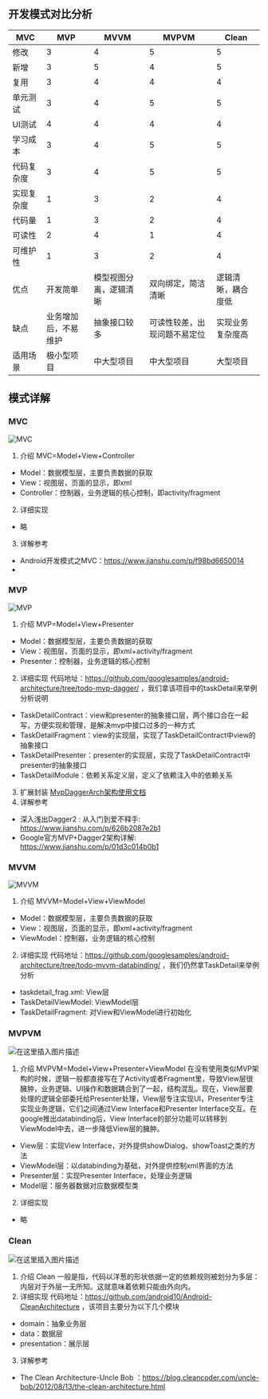 ## 开发模式对比分析

|MVC|MVP|MVVM|MVPVM|Clean
|---|---|---|---|---|
|修改|3|4|5|5|5
|新增|3|5|4|5|5
|复用|3|4|4|4|5
|单元测试|3|4|5|5|4
|UI测试|4|4|4|4|4
|学习成本|3|4|5|5|5
|代码复杂度|3|4|5|5|5
|实现复杂度|1|3|2|4|5|
|代码量|1|3|2|4|5|
|可读性|2|4|1|4|4|
|可维护性|1|3|2|4|5|
|优点|开发简单|模型视图分离，逻辑清晰|双向绑定，简洁清晰|逻辑清晰，耦合度低|耦合度极低
|缺点|业务增加后，不易维护|抽象接口较多|可读性较差，出现问题不易定位|实现业务复杂度高|业务实现复杂读极高
|适用场景|极小型项目|中大型项目|中大型项目|大型项目|超大型项目

## 模式详解
### MVC
![MVC](https://img-blog.csdnimg.cn/20190513133917201.png?x-oss-process=image/watermark,type_ZmFuZ3poZW5naGVpdGk,shadow_10,text_aHR0cHM6Ly9ibG9nLmNzZG4ubmV0L3FxXzIzMDgxNzc5,size_16,color_FFFFFF,t_70)
1. 介绍
     MVC=Model+View+Controller
* Model：数据模型层，主要负责数据的获取
* View：视图层，页面的显示，即xml
* Controller：控制器，业务逻辑的核心控制，即activity/fragment
2. 详细实现
* 略
3. 详解参考
* Android开发模式之MVC：https://www.jianshu.com/p/f98bd6650014
* 
### MVP
![MVP](https://img-blog.csdnimg.cn/20190513134023937.png?x-oss-process=image/watermark,type_ZmFuZ3poZW5naGVpdGk,shadow_10,text_aHR0cHM6Ly9ibG9nLmNzZG4ubmV0L3FxXzIzMDgxNzc5,size_16,color_FFFFFF,t_70)
1. 介绍
    MVP=Model+View+Presenter
* Model：数据模型层，主要负责数据的获取
* View：视图层，页面的显示，即xml+activity/fragment
* Presenter：控制器，业务逻辑的核心控制
2. 详细实现
  代码地址：https://github.com/googlesamples/android-architecture/tree/todo-mvp-dagger/ ，我们拿该项目中的taskDetail来举例分析说明
* TaskDetailContract：view和presenter的抽象接口层，两个接口合在一起写，方便实现和管理，是解决mvp中接口过多的一种方式
* TaskDetailFragment：view的实现层，实现了TaskDetailContract中view的抽象接口
* TaskDetailPresenter：presenter的实现层，实现了TaskDetailContract中presenter的抽象接口
* TaskDetailModule：依赖关系定义层，定义了依赖注入中的依赖关系
3. 扩展封装
	[MvpDaggerArch架构使用文档](https://blog.csdn.net/qq_23081779/article/details/96143754)
5. 详解参考
* 深入浅出Dagger2 : 从入门到爱不释手: https://www.jianshu.com/p/626b2087e2b1
* Google官方MVP+Dagger2架构详解: https://www.jianshu.com/p/01d3c014b0b1
### MVVM
![MVVM](https://img-blog.csdnimg.cn/2019051313404167.png?x-oss-process=image/watermark,type_ZmFuZ3poZW5naGVpdGk,shadow_10,text_aHR0cHM6Ly9ibG9nLmNzZG4ubmV0L3FxXzIzMDgxNzc5,size_16,color_FFFFFF,t_70)
1. 介绍
    MVVM=Model+View+ViewModel
* Model：数据模型层，主要负责数据的获取
* View：视图层，页面的显示，即xml+activity/fragment
* ViewModel：控制器，业务逻辑的核心控制
2. 详细实现
   代码地址：https://github.com/googlesamples/android-architecture/tree/todo-mvvm-databinding/ ，我们仍然拿TaskDetail来举例分析
  * taskdetail_frag.xml: View层
   * TaskDetailViewModel: ViewModel层
   * TaskDetailFragment: 对View和ViewModel进行初始化
 
### MVPVM
![在这里插入图片描述](https://img-blog.csdnimg.cn/20190513134610502.png?x-oss-process=image/watermark,type_ZmFuZ3poZW5naGVpdGk,shadow_10,text_aHR0cHM6Ly9ibG9nLmNzZG4ubmV0L3FxXzIzMDgxNzc5,size_16,color_FFFFFF,t_70)
1. 介绍
MVPVM=Model+View+Presenter+ViewModel
在没有使用类似MVP架构的时候，逻辑一般都直接写在了Activity或者Fragment里，导致View层很臃肿，业务逻辑、UI操作和数据耦合到了一起，结构混乱。现在，View层要处理的逻辑全部委托给Presenter处理，View层专注实现UI，Presenter专注实现业务逻辑，它们之间通过View Interface和Presenter Interface交互。在google推出databinding后，View Interface的部分功能可以转移到ViewModel中去，进一步降低View层的臃肿。
* View层：实现View Interface，对外提供showDialog、showToast之类的方法
* ViewModel层：以databinding为基础，对外提供控制xml界面的方法
* Presenter层：实现Presenter Interface，处理业务逻辑
* Model层：服务器数据对应数据模型类
2. 详细实现
* 略


### Clean
![在这里插入图片描述](https://img-blog.csdnimg.cn/20190513134203235.jpg?x-oss-process=image/watermark,type_ZmFuZ3poZW5naGVpdGk,shadow_10,text_aHR0cHM6Ly9ibG9nLmNzZG4ubmV0L3FxXzIzMDgxNzc5,size_16,color_FFFFFF,t_70)
1. 介绍
    Clean 一般是指，代码以洋葱的形状依据一定的依赖规则被划分为多层：内层对于外层一无所知。这就意味着依赖只能由外向内。
2. 详细实现
  代码地址：https://github.com/android10/Android-CleanArchitecture ，该项目主要分为以下几个模块
* domain：抽象业务层
* data：数据层
* presentation：展示层
3. 详解参考
* The Clean Architecture-Uncle Bob ：https://blog.cleancoder.com/uncle-bob/2012/08/13/the-clean-architecture.html